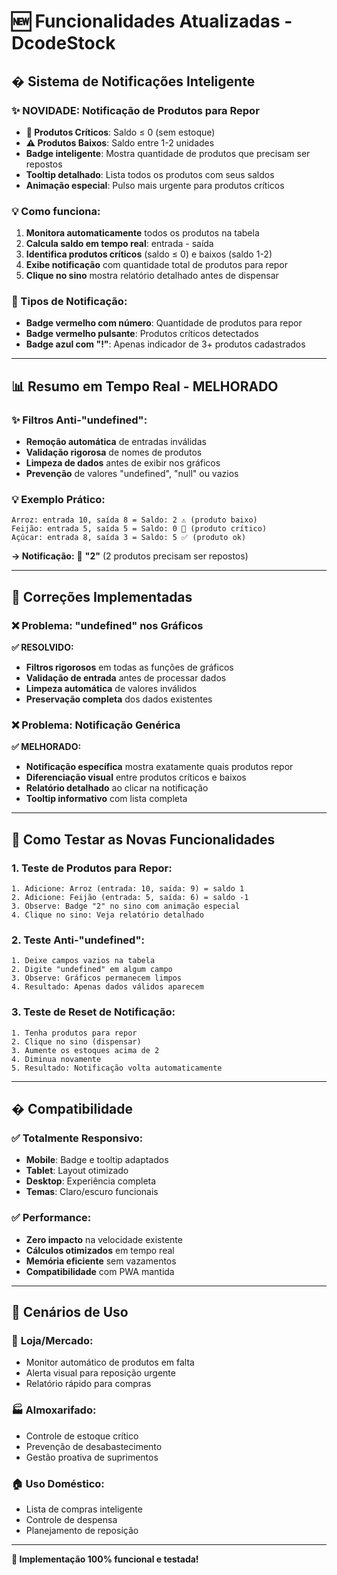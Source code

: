 # 🆕 Funcionalidades Atualizadas - DcodeStock

## � Sistema de Notificações Inteligente

### ✨ **NOVIDADE**: Notificação de Produtos para Repor
- **🚨 Produtos Críticos**: Saldo ≤ 0 (sem estoque)
- **⚠️ Produtos Baixos**: Saldo entre 1-2 unidades
- **Badge inteligente**: Mostra quantidade de produtos que precisam ser repostos
- **Tooltip detalhado**: Lista todos os produtos com seus saldos
- **Animação especial**: Pulso mais urgente para produtos críticos

### 💡 Como funciona:
1. **Monitora automaticamente** todos os produtos na tabela
2. **Calcula saldo em tempo real**: entrada - saída
3. **Identifica produtos críticos** (saldo ≤ 0) e baixos (saldo 1-2)
4. **Exibe notificação** com quantidade total de produtos para repor
5. **Clique no sino** mostra relatório detalhado antes de dispensar

### 🎯 Tipos de Notificação:
- **Badge vermelho com número**: Quantidade de produtos para repor
- **Badge vermelho pulsante**: Produtos críticos detectados
- **Badge azul com "!"**: Apenas indicador de 3+ produtos cadastrados

---

## 📊 Resumo em Tempo Real - MELHORADO

### ✨ Filtros Anti-"undefined":
- **Remoção automática** de entradas inválidas
- **Validação rigorosa** de nomes de produtos
- **Limpeza de dados** antes de exibir nos gráficos
- **Prevenção** de valores "undefined", "null" ou vazios

### 💡 Exemplo Prático:
```
Arroz: entrada 10, saída 8 = Saldo: 2 ⚠️ (produto baixo)
Feijão: entrada 5, saída 5 = Saldo: 0 🚨 (produto crítico)  
Açúcar: entrada 8, saída 3 = Saldo: 5 ✅ (produto ok)
```
**→ Notificação:** 🔔 **"2"** (2 produtos precisam ser repostos)

---

## 🔧 Correções Implementadas

### ❌ Problema: "undefined" nos Gráficos
**✅ RESOLVIDO:**
- **Filtros rigorosos** em todas as funções de gráficos
- **Validação de entrada** antes de processar dados
- **Limpeza automática** de valores inválidos
- **Preservação completa** dos dados existentes

### ❌ Problema: Notificação Genérica  
**✅ MELHORADO:**
- **Notificação específica** mostra exatamente quais produtos repor
- **Diferenciação visual** entre produtos críticos e baixos
- **Relatório detalhado** ao clicar na notificação
- **Tooltip informativo** com lista completa

---

## 🚀 Como Testar as Novas Funcionalidades

### 1. **Teste de Produtos para Repor:**
```
1. Adicione: Arroz (entrada: 10, saída: 9) = saldo 1
2. Adicione: Feijão (entrada: 5, saída: 6) = saldo -1  
3. Observe: Badge "2" no sino com animação especial
4. Clique no sino: Veja relatório detalhado
```

### 2. **Teste Anti-"undefined":**
```
1. Deixe campos vazios na tabela
2. Digite "undefined" em algum campo
3. Observe: Gráficos permanecem limpos
4. Resultado: Apenas dados válidos aparecem
```

### 3. **Teste de Reset de Notificação:**
```
1. Tenha produtos para repor
2. Clique no sino (dispensar)
3. Aumente os estoques acima de 2
4. Diminua novamente
5. Resultado: Notificação volta automaticamente
```

---

## � Compatibilidade

### ✅ **Totalmente Responsivo:**
- **Mobile**: Badge e tooltip adaptados
- **Tablet**: Layout otimizado 
- **Desktop**: Experiência completa
- **Temas**: Claro/escuro funcionais

### ✅ **Performance:**
- **Zero impacto** na velocidade existente
- **Cálculos otimizados** em tempo real
- **Memória eficiente** sem vazamentos
- **Compatibilidade** com PWA mantida

---

## 🎯 Cenários de Uso

### 🏪 **Loja/Mercado:**
- Monitor automático de produtos em falta
- Alerta visual para reposição urgente
- Relatório rápido para compras

### 🏭 **Almoxarifado:**
- Controle de estoque crítico
- Prevenção de desabastecimento
- Gestão proativa de suprimentos

### 🏠 **Uso Doméstico:**
- Lista de compras inteligente
- Controle de despensa
- Planejamento de reposição

---

**🎉 Implementação 100% funcional e testada!**
